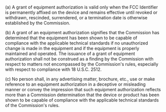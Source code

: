 (a) A grant of equipment authorization is valid only when the FCC Identifier is permanently affixed on the device and remains effective until revoked or withdrawn, rescinded, surrendered, or a termination date is otherwise established by the Commission.

(b) A grant of an equipment authorization signifies that the Commission has determined that the equipment has been shown to be capable of compliance with the applicable technical standards if no unauthorized change is made in the equipment and if the equipment is properly maintained and operated. The issuance of a grant of equipment authorization shall not be construed as a finding by the Commission with respect to matters not encompassed by the Commission's rules, especially with respect to compliance with 18 U.S.C. 2512.

(c) No person shall, in any advertising matter, brochure, etc., use or make reference to an equipment authorization in a deceptive or misleading manner or convey the impression that such equipment authorization reflects more than a Commission determination that the device or product has been shown to be capable of compliance with the applicable technical standards of the Commission's rules.

